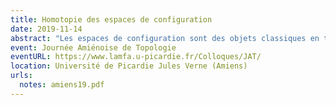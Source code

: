 ```yaml
---
title: Homotopie des espaces de configuration
date: 2019-11-14
abstract: "Les espaces de configuration sont des objets classiques en topologie algébrique, mais l'étude de leur type d'homotopie reste une question difficile. Après les avoir introduits, je présenterai des techniques de la théorie de l'homotopie rationnelle qui permettent d'obtenir des résultats concernant les espaces de configuration de variétés compactes, sans bord et à bord. J'expliquerai ensuite comment appliquer ces résultats pour calculer l'homologie de factorisation, un invariant des variétés inspiré par les théories des champs quantiques."
event: Journée Amiénoise de Topologie
eventURL: https://www.lamfa.u-picardie.fr/Colloques/JAT/
location: Université de Picardie Jules Verne (Amiens)
urls:
  notes: amiens19.pdf
---
```

